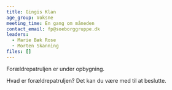 ```yaml
---
title: Gingis Klan
age_group: Voksne
meeting_time: En gang om måneden
contact_email: fp@soeborggruppe.dk
leaders:
  - Marie Bæk Rose
  - Morten Skanning
files: []
---
```

Forældrepatruljen er under opbygning.

Hvad er forældrepatruljen? Det kan du være med til at beslutte.
